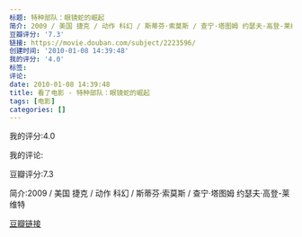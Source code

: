 ```yaml
---
标题: 特种部队：眼镜蛇的崛起
简介: 2009 / 美国 捷克 / 动作 科幻 / 斯蒂芬·索莫斯 / 查宁·塔图姆 约瑟夫·高登-莱维特
豆瓣评分: '7.3'
链接: https://movie.douban.com/subject/2223596/
创建时间: '2010-01-08 14:39:48'
我的评分: '4.0'
标签:
评论:
date: 2010-01-08 14:39:48
title: 看了电影 - 特种部队：眼镜蛇的崛起
tags: [电影]
categories: []
---
```


我的评分:4.0

我的评论:

豆瓣评分:7.3

简介:2009 / 美国 捷克 / 动作 科幻 / 斯蒂芬·索莫斯 / 查宁·塔图姆 约瑟夫·高登-莱维特

[豆瓣链接](https://movie.douban.com/subject/2223596/)

